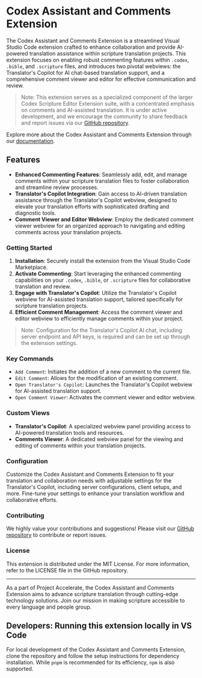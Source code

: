 # Codex Assistant and Comments Extension

The Codex Assistant and Comments Extension is a streamlined Visual Studio Code extension crafted to enhance collaboration and provide AI-powered translation assistance within scripture translation projects. This extension focuses on enabling robust commenting features within `.codex`, `.bible`, and `.scripture` files, and introduces two pivotal webviews: the Translator's Copilot for AI chat-based translation support, and a comprehensive comment viewer and editor for effective communication and review.

> Note: This extension serves as a specialized component of the larger Codex Scripture Editor Extension suite, with a concentrated emphasis on comments and AI-assisted translation. It is under active development, and we encourage the community to share feedback and report issues via our [GitHub repository](https://github.com/genesis-ai-dev/codex-assistant-comments).

Explore more about the Codex Assistant and Comments Extension through our [documentation](https://codex-assistant-comments.gitbook.io/).

## Features

- **Enhanced Commenting Features**: Seamlessly add, edit, and manage comments within your scripture translation files to foster collaboration and streamline review processes.
- **Translator's Copilot Integration**: Gain access to AI-driven translation assistance through the Translator's Copilot webview, designed to elevate your translation efforts with sophisticated drafting and diagnostic tools.
- **Comment Viewer and Editor Webview**: Employ the dedicated comment viewer webview for an organized approach to navigating and editing comments across your translation projects.

### Getting Started

1. **Installation**: Securely install the extension from the Visual Studio Code Marketplace.
2. **Activate Commenting**: Start leveraging the enhanced commenting capabilities on your `.codex`, `.bible`, or `.scripture` files for collaborative translation and review.
3. **Engage with Translator's Copilot**: Utilize the Translator's Copilot webview for AI-assisted translation support, tailored specifically for scripture translation projects.
4. **Efficient Comment Management**: Access the comment viewer and editor webview to efficiently manage comments within your project.

> Note: Configuration for the Translator's Copilot AI chat, including server endpoint and API keys, is required and can be set up through the extension settings.

### Key Commands

- `Add Comment`: Initiates the addition of a new comment to the current file.
- `Edit Comment`: Allows for the modification of an existing comment.
- `Open Translator's Copilot`: Launches the Translator's Copilot webview for AI-assisted translation support.
- `Open Comment Viewer`: Activates the comment viewer and editor webview.

### Custom Views

- **Translator's Copilot**: A specialized webview panel providing access to AI-powered translation tools and resources.
- **Comments Viewer**: A dedicated webview panel for the viewing and editing of comments within your translation projects.

### Configuration

Customize the Codex Assistant and Comments Extension to fit your translation and collaboration needs with adjustable settings for the Translator's Copilot, including server configurations, client setups, and more. Fine-tune your settings to enhance your translation workflow and collaborative efforts.

### Contributing

We highly value your contributions and suggestions! Please visit our [GitHub repository](https://github.com/genesis-ai-dev/codex-assistant-comments) to contribute or report issues.

### License

This extension is distributed under the MIT License. For more information, refer to the LICENSE file in the GitHub repository.

---

As a part of Project Accelerate, the Codex Assistant and Comments Extension aims to advance scripture translation through cutting-edge technology solutions. Join our mission in making scripture accessible to every language and people group.

## Developers: Running this extension locally in VS Code

For local development of the Codex Assistant and Comments Extension, clone the repository and follow the setup instructions for dependency installation. While `pnpm` is recommended for its efficiency, `npm` is also supported.
